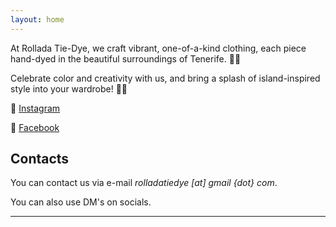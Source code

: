 ```yaml
---
layout: home
---
```


At Rollada Tie-Dye, we craft vibrant, one-of-a-kind clothing, each piece hand-dyed in the beautiful surroundings of Tenerife. 🌴✨ 

Celebrate color and creativity with us, and bring a splash of island-inspired style into your wardrobe! 🌈👕

🔗 [Instagram](https://www.instagram.com/rollada_tie_dye/)

🔗 [Facebook](https://www.facebook.com/rolladatiedye)

## Contacts

You can contact us via e-mail *rolladatiedye [at] gmail {dot} com*.

You can also use DM's on socials.

--- 